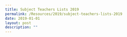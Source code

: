 ```yaml
---
title: Subject Teachers Lists 2019
permalink: /Resources/2019/subject-teachers-lists-2019
date: 2019-01-01
layout: post
description: ""
---
```

